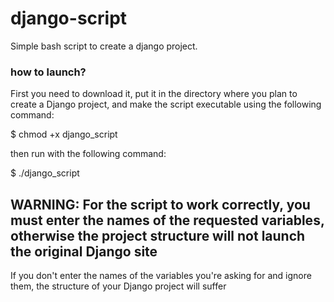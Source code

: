 # django-script

Simple bash script to create a django project.

### how to launch?

First you need to download it, put it in the directory where you plan to create a Django project, and make the script executable using the following command:

$ chmod +x django_script

then run with the following command:

$ ./django_script

## WARNING: For the script to work correctly, you must enter the names of the requested variables, otherwise the project structure will not launch the original Django site
If you don't enter the names of the variables you're asking for and ignore them, the structure of your Django project will suffer
